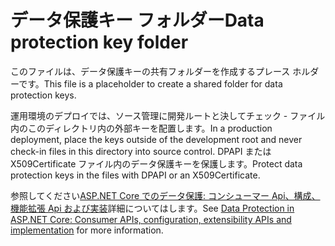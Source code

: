 # <a name="data-protection-key-folder"></a><span data-ttu-id="348f4-101">データ保護キー フォルダー</span><span class="sxs-lookup"><span data-stu-id="348f4-101">Data protection key folder</span></span>

<span data-ttu-id="348f4-102">このファイルは、データ保護キーの共有フォルダーを作成するプレース ホルダーです。</span><span class="sxs-lookup"><span data-stu-id="348f4-102">This file is a placeholder to create a shared folder for data protection keys.</span></span>

<span data-ttu-id="348f4-103">運用環境のデプロイでは、ソース管理に開発ルートと決してチェック - ファイル内のこのディレクトリ内の外部キーを配置します。</span><span class="sxs-lookup"><span data-stu-id="348f4-103">In a production deployment, place the keys outside of the development root and never check-in files in this directory into source control.</span></span> <span data-ttu-id="348f4-104">DPAPI または X509Certificate ファイル内のデータ保護キーを保護します。</span><span class="sxs-lookup"><span data-stu-id="348f4-104">Protect data protection keys in the files with DPAPI or an X509Certificate.</span></span>

<span data-ttu-id="348f4-105">参照してください[ASP.NET Core でのデータ保護: コンシューマー Api、構成、機能拡張 Api および実装](https://docs.microsoft.com/aspnet/core/security/data-protection/)詳細についてはします。</span><span class="sxs-lookup"><span data-stu-id="348f4-105">See [Data Protection in ASP.NET Core: Consumer APIs, configuration, extensibility APIs and implementation](https://docs.microsoft.com/aspnet/core/security/data-protection/) for more information.</span></span>
